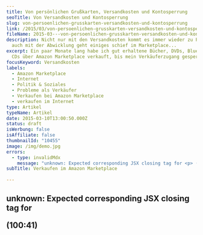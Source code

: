 ```yaml
---
title: Von persönlichen Grußkarten, Versandkosten und Kontosperrung
seoTitle: Von Versandkosten und Kontosperrung
slug: von-persoenlichen-grusskarten-versandkosten-und-kontosperrung
link: /2015/03/von-persoenlichen-grusskarten-versandkosten-und-kontosperrung
fileName: 2015-03---von-persoenlichen-grusskarten-versandkosten-und-kontosperrung.md
description: Nicht nur mit den Versandkosten kommt es immer wieder zu Problemen,
  auch mit der Abwicklung geht einiges schief im Marketplace...
excerpt: Ein paar Monate lang habe ich gut erhaltene Bücher, DVDs, Blue Rays und
  CDs über Amazon Marketplace verkauft, bis mein Verkäuferzugang gesperrt wurde.
focusKeyword: Versandkosten
labels:
  - Amazon Marketplace
  - Internet
  - Politik & Soziales
  - Probleme als Verkäufer
  - Verkaufen bei Amazon Marketplace
  - verkaufen im Internet
type: Artikel
typeName: Artikel
date: 2015-03-10T13:00:50.000Z
status: draft
isWerbung: false
isAffiliate: false
thumbnailId: "10455"
image: /img/demo.jpg
errors:
  - type: invalidMdx
    message: "unknown: Expected corresponding JSX closing tag for <p> (100:41)"
subTitle: Verkaufen im Amazon Marketplace
  
---
```


## unknown: Expected corresponding JSX closing tag for <p> (100:41)

<!--
![Nächstes Mal lieber wieder zum Trödel](http://cardamonchai.com/wp-content/uploads/2015/03/14848064653_920a09fd73_o-640x640.jpg "[ ](https://www.flickr.com/photos/99929697@N07/sets)  Nächstes Mal lieber wieder zum Trödel")

**Ein paar Monate lang habe ich gut erhaltene Bücher, DVDs, Blue Rays und CDs
über Amazon Marketplace verkauft, bis mein Verkäuferzugang gesperrt wurde.**

Kennt man mich, weiß man, dass ich sehr gut auf meine Sachen achtgebe, ein Buch
wird bei mir niemals einen gebrochenen Rücken haben, CDs und DVDs stehen in der
Vitrine und werden sehr sorgfältig behandelt.

Verkauft habe ich nicht nur **Gebrauchtes** , sondern auch ein paar neue DVDs
und Blue Rays, die ich vor Kurzem noch gekauft habe, um beim Umzug Platz im
Transporter zu sparen, blieb mir allerdings nichts anderes übrig, als sie wieder
auszusortieren.

## Neue DVDs und Blue Rays

Da ich schon vor Jahren mal über Amazon eine ganze Menge (Damals waren es CDs)
verkauft hatte, entschied ich mich, meinen Verkäuferaccount dort zu reaktivieren
und die Sachen dort einzustellen.

Damals hatte es noch keine Power-Seller wie z. B. Rebuy gegeben, die im großen
Stil einkaufen und dann z. T. sogar **versandkostenfrei** Medien für ab 3 Cent
verkaufen. Da konnte ich natürlich nicht mithalten, weshalb ich die CDs von
vornherein vom Verkauf ausschloss, die lies ich dann direkt von Rebuy abholen.

Von Amazon werden einem pro Verkauf 3,- **Versandkosten** gutgeschrieben,
Verkauft man nun z. B. ein etwas schwereres Fachbuch für 1,- kann man sich
ausrechnen, was man als Verkäufer daran verdient. Genau. Nichts.

## Gratiszugaben für die Kunden

Ich habe also alles ganz genau ausgerechnet, die **Polsterumschläge** online so
günstig wie möglich bestellt und mit dem Verkaufen losgelegt. Dabei habe ich mir
echt Mühe gegeben, ich habe in jedes Päckchen noch eine Postkarte mit einem
persönlichen Gruß, in einige sogar Gratiszugaben mit rein gelegt.

Das Feedback war relativ gering. Bei Amazon sind die Kunden inzwischen
Power-Seller gewöhnt und geben kaum noch Bewertungen ab. Insgesamt zählte ich
bei rund 120 Verkäufen 12 Bewertungen, 8 davon sind positiv, der Rest
vernichtend.

Zweimal kam es zu **Beschwerden** , die Ware sei beschädigt, die DVDs (Es
handelte sich um eine neue Serienbox, ungeöffent) seinen völlig zerkratzt, das
Buch sei zerlesen (ein neuwertiges, ungelesenes Exemplar), in beiden Fällen habe
ich den Kunden den Kaufpreis zurückerstattet. Es bleibt einem ja nichts anderes
übrig, man möchte ja keine schlechte Bewertung.

## Benotung „Mangelhaft“

Am Ende bekam mein Verkäuferkonto dennoch die Benotung „Mangelhaft“, was bei
Amazon zu einem sofortigen Ausschluss aus den Verkäuferreihen führt, das Konto
wird gesperrt, man kann nichts mehr verkaufen.

Eine Dame (der ich ein sehr liebevoll verpacktes Päckchen mit Parfumpröbchen und
Lesezeichen zum Roman gratis dazu) geschickt hatte, mahnte an, die Ware sei nie
bei Ihr angekommen und machte ordentlich Trommelwirbel. Ob das **Päckchen** nun
[wirklich nicht ankam](/2013/06/neues-aus-der-servicewuste-die-post-hat-sich-schon-langst-abgeschafft/),
oder etwas anderes passiert ist, ich kann es nicht sagen. Nach ihrer Bewertung
konnte ich jedenfalls nichts anderes mehr tun, als zuzusehen, wie mir die
Verkaufslizenz entzogen wurde.

Eine interessante Geschichte erzählte jüngst mein Bruder, dessen Mitbewohner ein
nagelneues iPad auf Amazon eingestellt hatte, er hatte sich gerade eins gekauft,
als ihn eine Gewinnbenachrichtigung erreichte. Das gewonnene Gerät wollte er
verkaufen und stellte es als neuwertig ein. Eine Woche nach dem Versand
erreichte auch ihn eine Beschwerdemail, das iPad sei defekt, der Kunde würde es
umgehend zurückschicken.

## Ein völlig defektes Gerät kam zurück

Wieder eine Woche später erreichte den Mitbewohner meines Bruders ein Päckchen.
Darin: Ein völlig zerstörtes, verkratztes **iPad** mit gebrochenem Display,
natürlich ohne Originalverpackung. Zusätzlich zu den Beschädigungen wies das
Gerät außerdem jede Menge Gebrauchsspuren auf, es musste mindestens ein paar
Monate im Einsatz gewesen sein.

Der Kunde war inzwischen über alle Berge. Die Freude über den **Gewinn** dahin.
Von derartigen Vorfällen höre ich in der letzten Zeit immer häufiger, wenn ich
die Leute auf mein Amazon-Schicksal hinweise. Ich für meinen Teil werde in
Zukunft lieber wieder auf den guten alten Trödel gehen.

Hier ein Brief, den ich mir in einem Anflug von Schabernack erlaubte, einem
Päckchen beizulegen, als es mit meiner Gesamtbewertung bereits bergab ging, eine
Antwort darauf habe ich leider nie bekommen. Den Namen der Kundin habe ich
natürlich abgeändert, damit hier alles schön anonym bleibt.

<blockquote>Liebe Sybille,

ein kleiner Hinweis in eigener Sache:

Leider habe ich als Privatverkäufer bei Ihrer Bestellung (Warenwert 75 Cent)
draufgezahlt, ich habe nichts dadurch verdient. Durch Amazon werden mir für den
Verkauf pro Artikel nur 3 Euro gutgeschrieben.

Da sie an eine Packstation bestellt haben, muss ich das Buch als Päckchen
versenden, das Porto hierfür kostet 3,99 (+ 1 Euro für den Umschlag +
Druckerpapier etc.).

Wenn ich das Buch an Ihr Privatadresse verschickt hätte, hätte ich es als
Büchersendung für 1 Euro verschicken können, der Briefträger hätte es dann in
ihren Briefkasten gesteckt, ich wäre somit bei meinen Ausgaben für die Sendung
am Ende ungefähr bei Null rausgekommen. Leider kann man Büchersendungen nicht an
eine Packstation schicken lassen, dies ist von der Post nicht vorgesehen.

Ich schreibe ihnen dies nur, um aufzuklären, mir ist das nun schon ein paar Mal
so gegangen, ich denke, dass Amazon-Kunden hier einfach nicht Bescheid wissen.

Ich erwarte keine weitere Zahlung o. ä., ich möchte Platz in meinem Bücherregal
machen und freue mich daher über jedes verkaufte Buch.

Vielleicht denken sie nur beim nächsten Einkauf bei einem privaten Anbieter
daran, sich die Sendung nach Hause liefern zu lassen und vielleicht erzählen sie
das auch ein Bisschen weiter.

Bitte entschuldigen Sie mein Schreiben, es ist nicht böse gemeint. Als kleines
Geschenk zur Wiedergutmachung habe ich Ihnen noch das Buch „Kochen wie die
Stars“, sowie ein Lesezeichen und eine Parfumprobe mit beigelegt. :-)

Ich wünsche Ihnen sehr viel Spaß beim Lesen von „Lauf Jane, lauf“!

Ganz viele liebe Grüße aus A.

A.

PS: Vielleicht geben Sie mir ja eine positive Bewertung im Amazon Marketplace,
ich würde mich sehr darüber freuen! :-)</blockquote>

Von Amazon um eine Stellungnahme bezüglich meiner Kontosperrung gebeten,
verschickte ich heute diesen Kurztext:

<blockquote>Sehr geehrte Damen und Herren,

ich habe die Ware noch am Tag der Bestellung verschickt. Da es sich um eine
Büchersendung (wie von Amazon vorgesehen) handelte, war leider keine
Nachverfolgung über die Seite der Post möglich. Alles Weitere liegt nicht in
meiner Macht.

Ich habe bereits einen Antrag auf Schließung meines Seller-Kontos gestellt,
weshalb ich auch nicht für eine Reaktivierung meines Accounts kämpfen werde. In
Zukunft werde ich nicht mehr über Amazon Marketplace verkaufen. Immer wieder
bekam ich ungerechtfertigte, negative, z. T. sogar bösartige Kommentare von
Kunden, obwohl es sich bei den von mir angebotenen Büchern, DVDs und Blue Rays
um sehr gut gepflegte, z. T. sogar neuwertige Ware handelte und ich immer sehr
schnell beim Versand (immer noch am gleichen Tag) war, ja sogar noch kleine
Beigaben, wie etwa Buchzeichen mit verschickt habe.

Bei einem Buch, für das man 1 Euro bekommt, an dem man nicht mal was verdient,
weil die Versand- und Verpackungskosten wesentlich höher sind, als die
erstatteten 3,-, lohnt sich das leider für mich nicht. Ich bitte sie um Klärung
der Sachlage und um die Schließung meines Seller-Kontos.

Beste Grüße

A. R.</blockquote>

Dieser Artikel soll kein Aufruf sein, ich möchte niemandem etwas raten, jeder
ist seines eigenen Glückes Schmied und ich möchte auch niemandem etwas
unterstellen. Auch nicht Amazon mangelnden Service, ich glaube, dass das
Marketplace einfach innerhalb kürzester Zeit zu etwas herangewachsen ist, das
keiner mehr KONTROLLIEREN KANN. Daher keinerlei **Vorwürfe** . An niemanden. Ich
wollte es mir lediglich mal von der Seele geredet haben.

-->

  
